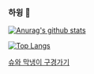 ### 하윙 👋

<!--
**chaticker/chaticker** is a ✨ _special_ ✨ repository because its `README.md` (this file) appears on your GitHub profile.

Here are some ideas to get you started:

- 🔭 I’m currently working on ...
- 🌱 I’m currently learning ...
- 👯 I’m looking to collaborate on ...
- 🤔 I’m looking for help with ...
- 💬 Ask me about ...
- 📫 How to reach me: ...
- 😄 Pronouns: ...
- ⚡ Fun fact: ...
-->

[![Anurag's github stats](https://github-readme-stats.vercel.app/api?username=chaticker)](https://github.com/anuraghazra/github-readme-stats)

[![Top Langs](https://github-readme-stats.vercel.app/api/top-langs/?username=chaticker&layout=compact)](https://github.com/anuraghazra/github-readme-stats)

[슈와 막냉이 구경가기](https://www.instagram.com/cha_ticker/?hl=ko)
